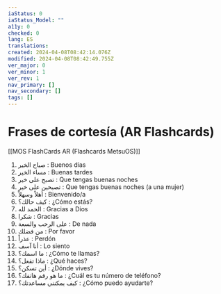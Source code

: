 ```yaml
---
iaStatus: 0
iaStatus_Model: ""
a11y: 0
checked: 0
lang: ES
translations: 
created: 2024-04-08T08:42:14.076Z
modified: 2024-04-08T08:42:49.755Z
ver_major: 0
ver_minor: 1
ver_rev: 1
nav_primary: []
nav_secondary: []
tags: []
---
```

# Frases de cortesía (AR Flashcards)

[[MOS FlashCards AR (Flashcards MetsuOS)]]

1. صباح الخير : Buenos días
2. مساء الخير : Buenas tardes
3. تصبح على خير : Que tengas buenas noches
4. تصبحين على خير : Que tengas buenas noches (a una mujer)
5. أهلاً وسهلاً : Bienvenido/a
6. كيف حالك؟ : ¿Cómo estás?
7. الحمد لله : Gracias a Dios
8. شكرا : Gracias
9. على الرحب والسعة : De nada
10. من فضلك : Por favor
11. عذراً : Perdón
12. أنا آسف : Lo siento
13. ما اسمك؟ : ¿Cómo te llamas?
14. ماذا تفعل؟ : ¿Qué haces?
15. أين تسكن؟ : ¿Dónde vives?
16. ما هو رقم هاتفك؟ : ¿Cuál es tu número de teléfono?
17. كيف يمكنني مساعدتك؟ : ¿Cómo puedo ayudarte?
